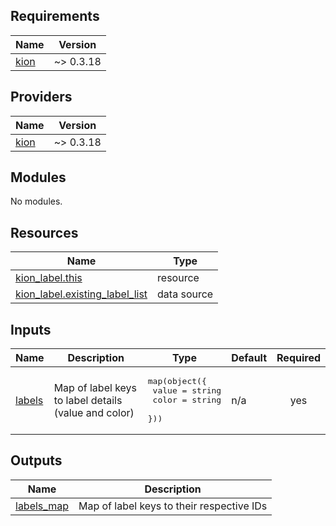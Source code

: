 <!-- BEGIN_TF_DOCS -->
## Requirements

| Name | Version |
|------|---------|
| <a name="requirement_kion"></a> [kion](#requirement\_kion) | ~> 0.3.18 |

## Providers

| Name | Version |
|------|---------|
| <a name="provider_kion"></a> [kion](#provider\_kion) | ~> 0.3.18 |

## Modules

No modules.

## Resources

| Name | Type |
|------|------|
| [kion_label.this](https://registry.terraform.io/providers/kionsoftware/kion/latest/docs/resources/label) | resource |
| [kion_label.existing_label_list](https://registry.terraform.io/providers/kionsoftware/kion/latest/docs/data-sources/label) | data source |

## Inputs

| Name | Description | Type | Default | Required |
|------|-------------|------|---------|:--------:|
| <a name="input_labels"></a> [labels](#input\_labels) | Map of label keys to label details (value and color) | <pre>map(object({<br>    value = string<br>    color = string<br>  }))</pre> | n/a | yes |

## Outputs

| Name | Description |
|------|-------------|
| <a name="output_labels_map"></a> [labels\_map](#output\_labels\_map) | Map of label keys to their respective IDs |
<!-- END_TF_DOCS -->